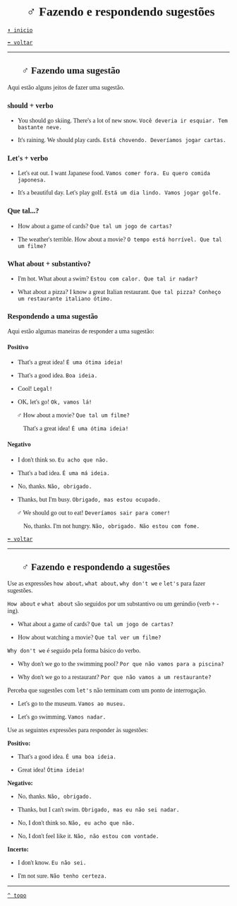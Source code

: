 <font face="Calibri">

# 💁🏻‍♂️ Fazendo e respondendo sugestões

[`⬆️ inicio`](../../EF%20Route.md)

[`⬅️ voltar`](../Iniciante%202.md)

---

## 💁🏻‍♂️ Fazendo uma sugestão

Aqui estão alguns jeitos de fazer uma sugestão.

### should + verbo

+ You should go skiing. There's a lot of new snow.
    `Você deveria ir esquiar. Tem bastante neve.`

+ It's raining. We should play cards.
    `Está chovendo. Deveríamos jogar cartas.`

### Let's + verbo

+ Let's eat out. I want Japanese food.
    `Vamos comer fora. Eu quero comida japonesa.`

+ It's a beautiful day. Let's play golf.
    `Está um dia lindo. Vamos jogar golfe.`

### Que tal...?

+ How about a game of cards?
    `Que tal um jogo de cartas?`

+ The weather's terrible. How about a movie?
    `O tempo está horrível. Que tal um filme?`

### What about + substantivo?

+ I'm hot. What about a swim?
    `Estou com calor. Que tal ir nadar?`

+ What about a pizza? I know a great Italian restaurant.
    `Que tal pizza? Conheço um restaurante italiano ótimo.`

### Respondendo a uma sugestão

Aqui estão algumas maneiras de responder a uma sugestão:

#### Positivo

+ That's a great idea!
    `É uma ótima ideia!`

+ That's a good idea.
    `Boa ideia.`

+ Cool!
    `Legal!`

+ OK, let's go!
    `Ok, vamos lá!`

🧔🏻‍♂️ How about a movie?
    `Que tal um filme?`

👩🏻‍🦰 That's a great idea!
    `É uma ótima ideia!`

#### Negativo

+ I don't think so.
    `Eu acho que não.`

+ That's a bad idea.
    `É uma má ideia.`

+ No, thanks.
    `Não, obrigado.`

+ Thanks, but I'm busy.
    `Obrigado, mas estou ocupado.`

🧔🏻‍♂️ We should go out to eat!
    `Deveríamos sair para comer!`

👩🏻‍🦰 No, thanks. I'm not hungry.
    `Não, obrigado. Não estou com fome.`

[`⬅️ voltar`](../Iniciante%202.md)

---

## 💁🏻‍♂️ Fazendo e respondendo a sugestões

Use as expressões `how about`, `what about`, `why don't we` e `let's` para fazer sugestões.

`How about` e `what about` são seguidos por um substantivo ou um gerúndio (verb + -ing).

+ What about a game of cards?
  `Que tal um jogo de cartas?`

+ How about watching a movie?
  `Que tal ver um filme?`

`Why don't we` é seguido pela forma básico do verbo.

+ Why don't we go to the swimming pool?
  `Por que não vamos para a piscina?`

+ Why don't we go to a restaurant?
  `Por que não vamos a um restaurante?`

Perceba que sugestões com `let's` não terminam com um ponto de interrogação.

+ Let's go to the museum.
  `Vamos ao museu.`

+ Let's go swimming.
  `Vamos nadar.`

Use as seguintes expressões para responder às sugestões:

**Positivo:**

+ That's a good idea.
  `É uma boa ideia.`

+ Great idea!
  `Ótima ideia!`

**Negativo:**

+ No, thanks.
  `Não, obrigado.`

+ Thanks, but I can't swim.
  `Obrigado, mas eu não sei nadar.`

+ No, I don't think so.
  `Não, eu acho que não.`

+ No, I don't feel like it.
  `Não, não estou com vontade.`

**Incerto:**

+ I don't know.
  `Eu não sei.`

+ I'm not sure.
  `Não tenho certeza.`

---

[`^ topo`](#-Fazendo-e-respondendo-sugestões)
</font>
